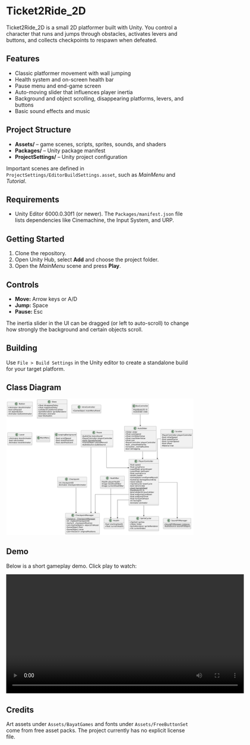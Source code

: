 # Ticket2Ride_2D

Ticket2Ride_2D is a small 2D platformer built with Unity. You control a character that runs and jumps through obstacles, activates levers and buttons, and collects checkpoints to respawn when defeated.

## Features
- Classic platformer movement with wall jumping
- Health system and on-screen health bar
- Pause menu and end-game screen
- Auto-moving slider that influences player inertia
- Background and object scrolling, disappearing platforms, levers, and buttons
- Basic sound effects and music

## Project Structure
- **Assets/** – game scenes, scripts, sprites, sounds, and shaders
- **Packages/** – Unity package manifest
- **ProjectSettings/** – Unity project configuration

Important scenes are defined in `ProjectSettings/EditorBuildSettings.asset`, such as *MainMenu* and *Tutorial*.

## Requirements
- Unity Editor 6000.0.30f1 (or newer). The `Packages/manifest.json` file lists dependencies like Cinemachine, the Input System, and URP.

## Getting Started
1. Clone the repository.
2. Open Unity Hub, select **Add** and choose the project folder.
3. Open the *MainMenu* scene and press **Play**.

## Controls
- **Move:** Arrow keys or A/D
- **Jump:** Space
- **Pause:** Esc

The inertia slider in the UI can be dragged (or left to auto-scroll) to change how strongly the background and certain objects scroll.

## Building
Use `File > Build Settings` in the Unity editor to create a standalone build for your target platform.

## Class Diagram
![Class Diagram](class_diagram.png)

## Demo
Below is a short gameplay demo. Click play to watch:

<video src="demo.mp4" controls width="640">
  Your browser does not support the <code>video</code> tag. You can
  <a href="demo.mp4">download the video here</a> instead.
</video>

## Credits
Art assets under `Assets/BayatGames` and fonts under `Assets/FreeButtonSet` come from free asset packs. The project currently has no explicit license file.